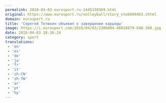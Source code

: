 ```yaml
---
permalink: 2018-04-03-eurosport.ru-1445338369.html
original: https://www.eurosport.ru/volleyball/story_sto6699463.shtml
domain: eurosport.ru
title: 'Серегей Тетюхин объявил о завершении карьеры'
image: https://i.eurosport.com/2018/04/03/2306004-48018879-640-360.jpg
date: 2018-04-03 18:36:24
category: sport
translations: 
 - 'en'
 - 'es'
 - 'de'
 - 'ja'
 - 'fr'
 - 'it'
 - 'zh-CN'
 - 'zh-TW'
 - 'ar'
 - 'pt'
 - 'hy'
---
```


